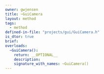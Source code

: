```yaml
---
owner: gwjensen
title: ~GuiCamera
layout: method
tags:
  - method
defined-in-file: "projects/gui/GuiCamera.h"
is_dtor: true
brief:
overloads:
  ~GuiCamera():
    return: __OPTIONAL__
    description:
    signature_with_names: ~GuiCamera()
---
```

